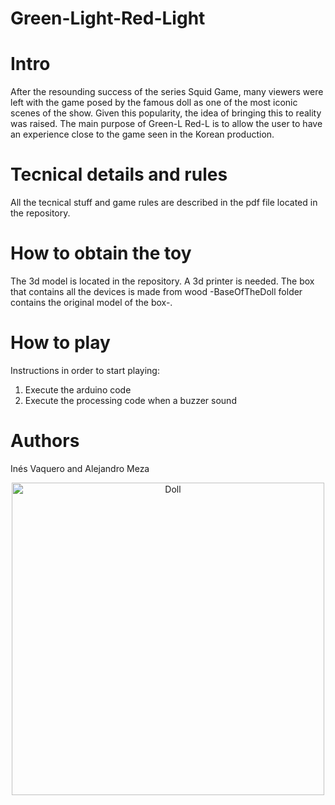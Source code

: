 # Green-Light-Red-Light

# Intro
After the resounding success of the series Squid Game, many viewers were left with the game posed by the famous doll as one of the most iconic scenes of the show. 
Given this popularity, the idea of bringing this to reality was raised. The main purpose of Green-L Red-L is to allow the user to have an experience close to the 
game seen in the Korean production.

# Tecnical details and rules
All the tecnical stuff and game rules are described in the pdf file located in the repository.

# How to obtain the toy
The 3d model is located in the repository. A 3d printer is needed. The box that contains all the devices is made from wood -BaseOfTheDoll folder contains the original model of the box-. 

# How to play
Instructions in order to start playing:
1) Execute the arduino code 
2) Execute the processing code when a buzzer sound

# Authors
Inés Vaquero and  Alejandro Meza 

<p align="center">
  <img src="https://static.dezeen.com/uploads/2021/10/squid-game-set-design-netflix-south-korea_dezeen_2364_col_hero.jpg" width="500" title="Doll">
</p>
